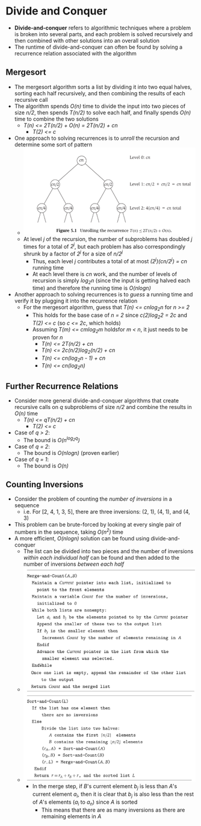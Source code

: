 # Divide and Conquer
- **Divide-and-conquer** refers to algorithmic techniques where a problem is broken into several parts, and each problem is solved recursively and then combined with other solutions into an overall solution
- The runtime of divide-and-conquer can often be found by solving a recurrence relation associated with the algorithm
## Mergesort
- The mergesort algorithm sorts a list by dividing it into two equal halves, sorting each half recursively, and then combining the results of each recursive call
- The algorithm spends *O(n)* time to divide the input into two pieces of size *n/2*, then spends *T(n/2)* to solve each half, and finally spends *O(n)* time to combine the two solutions
    - *T(n) <= 2T(n/2) + O(n) = 2T(n/2) + cn*
        - *T(2) <= c* 
- One approach to solving recurrences is to *unroll* the recursion and determine some sort of pattern
    - ![Mergesort Unroll](../Images/Mergesort_Unroll.png)
    - At level *j* of the recursion, the number of subproblems has doubled *j* times for a total of *2<sup>j</sup>*, but each problem has also correspondingly shrunk by a factor of *2<sup>j</sup>* for a size of *n/2<sup>j</sup>*
        - Thus, each level *j* contributes a total of at most *(2<sup>j</sup>)(cn/2<sup>j</sup>) = cn* running time 
        - At each level there is *cn* work, and the number of levels of recursion is simply *log<sub>2</sub>n* (since the input is getting halved each time) and therefore the running time is *O(nlogn)*
- Another approach to solving recurrences is to *guess* a running time and verify it by plugging it into the recurrence relation
    - For the mergesort algorithm, guess that *T(n) <= cnlog<sub>2</sub>n* for *n >= 2*
        - This holds for the base case of *n = 2* since *c(2)log<sub>2</sub>2 = 2c* and *T(2) <= c* (so *c <= 2c*, which holds)
        - Assuming *T(m) <= cmlog<sub>2</sub>m* holdsfor *m < n*, it just needs to be proven for *n*
            - *T(n) <= 2T(n/2) + cn*
            - *T(n) <= 2c(n/2)log<sub>2</sub>(n/2) + cn*
            - *T(n) <= cn(log<sub>2</sub>n - 1) + cn*
            - *T(n) <= cn(log<sub>2</sub>n)*
## Further Recurrence Relations
- Consider more general divide-and-conquer algorithms that create recursive calls on *q* subproblems of size *n/2* and combine the results in *O(n)* time
    - *T(n) <= qT(n/2) + cn*
        - *T(2) <= c*
- Case of *q > 2*:
    - The bound is *O(n<sup>log<sub>2</sub>q</sup>)*
- Case of *q = 2*:
    - The bound is *O(nlogn)* (proven earlier)
- Case of *q = 1*:
    - The bound is *O(n)*
## Counting Inversions
- Consider the problem of counting the *number of inversions* in a sequence
    - i.e. For [2, 4, 1, 3, 5], there are three inversions: (2, 1), (4, 1), and (4, 3)
- This problem can be brute-forced by looking at every single pair of numbers in the sequence, taking *O(n<sup>2</sup>)* time
- A more efficient, *O(nlogn)* solution can be found using divide-and-conquer
    - The list can be divided into two pieces and the number of inversions *within each individual half* can be found and then added to the number of inversions *between each half*
    - ![Inversion Count](../Images/Inversion_Count.png)
    - ![Sort and Count](../Images/Sort_and_Count.png)
        - In the merge step, if *B*'s current element *b<sub>j</sub>* is less than *A*'s current element *a<sub>i</sub>*, then it is clear that *b<sub>j</sub>* is also less than the rest of *A*'s elements (*a<sub>i</sub>* to *a<sub>n</sub>*) since *A* is sorted
            - This means that there are as many inversions as there are remaining elements in *A*